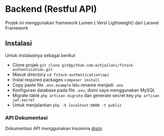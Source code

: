 # Backend (Restful API)

Projek ini menggunakan framework Lumen ( Versi Lightweight) dari Laravel Framework

## Instalasi

Untuk instalasinya sebagai berikut

-   Clone projek `git clone git@github.com:achjailani/fstack-authentication.git`
-   Masuk directory `cd fstack-authentication\api`
-   Instal required packages `composer install`
-   Copy paste file `.env.example` lalu rename menjadi `.env`
-   Konfigurasi database pada file `.env`, disini saya menggunakan MySQL
-   Migrate table `php artisan migrate` dan generate secret key `php artisan jwt:secret`
-   Untuk menjalankan `php -S localhost:8000 -t public`

### API Dokumentasi

Dokumentasi API menggunakan Insomnia [disini](https://github.com/achjailani/deliv-test/blob/develop/Insomnia_deliv_api_test.yaml)
